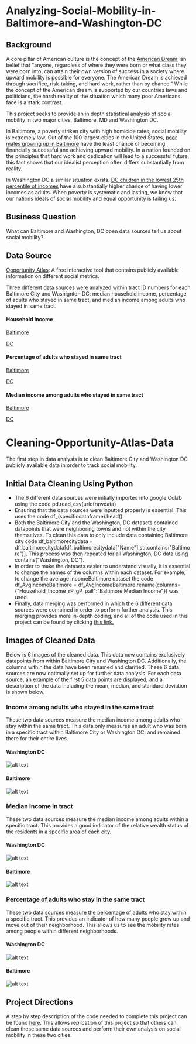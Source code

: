 # Analyzing-Social-Mobility-in-Baltimore-and-Washington-DC


## Background
A core pillar of American culture is the concept of the [American Dream](https://www.investopedia.com/terms/a/american-dream.asp), an belief that "anyone, regardless of where they were born or what class they were born into, can attain their own version of success in a society where upward mobility is possible for everyone. The American Dream is achieved through sacrifice, risk-taking, and hard work, rather than by chance."  While the concept of the American dream is supported by our countries laws and politicians, the harsh reality of the situation which many poor Americans face is a stark contrast.

This project seeks to provide an in depth statistical analysis of social mobility in two major cities, Baltimore, MD and Washington DC.

In Baltimore, a poverty striken city with high homicide rates, social mobility is extremely low.  Out of the 100 largest cities in the United States, [poor males growing up in Baltimore](https://afro.com/baltimore-ranks-lowest-in-upward-mobility-for-poor-boys/) have the least chance of becoming financially successful and achieving upward mobility.  In a nation founded on the principles that hard work and dedication will lead to a successful future, this fact shows that our idealist perception often differs substantially from reality.

In Washington DC a similar situation exists. [DC children in the lowest 25th percentile of incomes](https://www.dcfpi.org/all/economic-mobility-dc-lower-neighboring-counties/) have a substantially higher chance of having lower incomes as adults.  When poverty is systematic and lasting, we know that our nations ideals of social mobility and equal opportunity is failing us.

## Business Question
What can Baltimore and Washington, DC open data sources tell us about social mobility?

## Data Source
[Opportunity Atlas](https://www.opportunityatlas.org/): A free interactive tool that contains publicly available information on different social metrics.

Three different data sources were analyzed within tract ID numbers for each Baltimore City and Washignton DC: median household income, percentage of adults who stayed in same tract, and median income among adults who stayed in same tract.

#### Household Income
[Baltimore](https://github.com/AdamShmanske/Cleaning-Opportunity-Atlas-Data/blob/main/Household%20Income%20Baltimore.csv)

[DC](https://github.com/AdamShmanske/Cleaning-Opportunity-Atlas-Data/blob/main/Household%20Income%20DC.csv)
#### Percentage of adults who stayed in same tract
[Baltimore](https://github.com/AdamShmanske/Cleaning-Opportunity-Atlas-Data/blob/main/%25%20Same%20Tract%20Baltimore.csv)

[DC](https://github.com/AdamShmanske/Cleaning-Opportunity-Atlas-Data/blob/main/%25%20Same%20Tract%20Baltimore.csv)
#### Median income among adults who stayed in same tract
[Baltimore](https://github.com/AdamShmanske/Cleaning-Opportunity-Atlas-Data/blob/main/income%20stay%20Baltimore.csv)

[DC](https://github.com/AdamShmanske/Cleaning-Opportunity-Atlas-Data/blob/main/income%20stay%20DC.csv)

# Cleaning-Opportunity-Atlas-Data
The first step in data analysis is to clean Baltimore City and Washington DC publicly available data in order to track social mobility.

## Initial Data Cleaning Using Python
- The 6 different data sources were initially imported into google Colab using the code
pd.read_csv(urlofrawdata)
- Ensuring that the data sources were inputted properly is essential.  This uses the code df_(specificdataframe).head().
- Both the Baltimore City and the Washington, DC datasets contained datapoints that were neighboring towns and not within the city themselves. To clean this data to only include data containing Baltimore city code df_baltimorecitydata = df_baltimorecitydata[df_baltimorecitydata["Name"].str.contains("Baltimore")]. This process was then repeated for all Washington, DC data using contains("Washington, DC").
- In order to make the datasets easier to understand visually, it is essential to change the names of the columns within each dataset.  For example, to change the average incomeBaltimore dataset the code df_AvgIncomeBaltimore = df_AvgIncomeBaltimore.rename(columns={"Household_Income_rP_gP_pall":"Baltimore Median Income"}) was used.
- Finally, data merging was performed in which the 6 different data sources were combined in order to perform further analysis. This merging provides more in-depth coding, and all of the code used in this project can be found by clicking [this link.](https://colab.research.google.com/drive/1eCiJZyu8E-9K_7lrFo50r6eRZxm5udtH#scrollTo=jvpJPi71sAf7)

## Images of Cleaned Data
Below is 6 images of the cleaned data. This data now contains exclusively datapoints from within Baltimore City and Washington DC. Additionally, the columns within the data have been renamed and clarified. These 6 data sources are now optimally set up for further data analysis. For each data source, an example of the first 5 data points are displayed, and a description of the data including the mean, median, and standard deviation is shown below.

### Income among adults who stayed in the same tract
These two data sources measure the median income among adults who stay within the same tract. This data only measures an adult who was born in a specific tract within Baltimore City or Washington DC, and remained there for their entire lives.
#### Washington DC
![alt text](https://github.com/AdamShmanske/Cleaning-Opportunity-Atlas-Data/blob/main/IncomeStayDCImage.png)
#### Baltimore
![alt text](https://github.com/AdamShmanske/Cleaning-Opportunity-Atlas-Data/blob/main/IncomeStayBaltimoreImage.png)


### Median income in tract
These two data sources measure the median income among adults within a specific tract. This provides a good indicator of the relative wealth status of the residents in a specific area of each city.
#### Washington DC
![alt text](https://github.com/AdamShmanske/Cleaning-Opportunity-Atlas-Data/blob/main/DCAvgIncomeImage.png)
#### Baltimore
![alt text](https://github.com/AdamShmanske/Cleaning-Opportunity-Atlas-Data/blob/main/BaltimoreAvgIncomeImage.png)


### Percentage of adults who stay in the same tract
These two data sources measure the percentage of adults who stay within a specific tract. This provides an indicator of how many people grow up and move out of their neighborhood. This allows us to see the mobility rates among people within different neighborhoods.
#### Washington DC
![alt text](https://github.com/AdamShmanske/Cleaning-Opportunity-Atlas-Data/blob/main/DCStayImage.png)
#### Baltimore
![alt text](https://github.com/AdamShmanske/Cleaning-Opportunity-Atlas-Data/blob/main/BaltimoreStayImage.png)



## Project Directions
A step by step description of the code needed to complete this project can be found [here](https://colab.research.google.com/drive/1eCiJZyu8E-9K_7lrFo50r6eRZxm5udtH#scrollTo=xb1ebKmGSEZH).  This allows replication of this project so that others can clean these same data sources and perform their own analysis on social mobility in these two cities.

